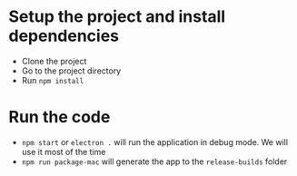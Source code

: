 # Setup the project and install dependencies #

- Clone the project
- Go to the project directory
- Run `npm install`

# Run the code #

- `npm start` or `electron .` will run the application in debug mode. We will use it most of the time
- `npm run package-mac` will generate the app to the `release-builds` folder 